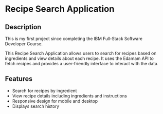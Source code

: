 # Recipe Search Application

## Description

This is my first project since completing the IBM Full-Stack Software Developer Course.

This Recipe Search Application allows users to search for recipes based on ingredients and view details about each recipe. It uses the Edamam API to fetch recipes and provides a user-friendly interface to interact with the data.

## Features

- Search for recipes by ingredient
- View recipe details including ingredients and instructions
- Responsive design for mobile and desktop
- Displays search history

